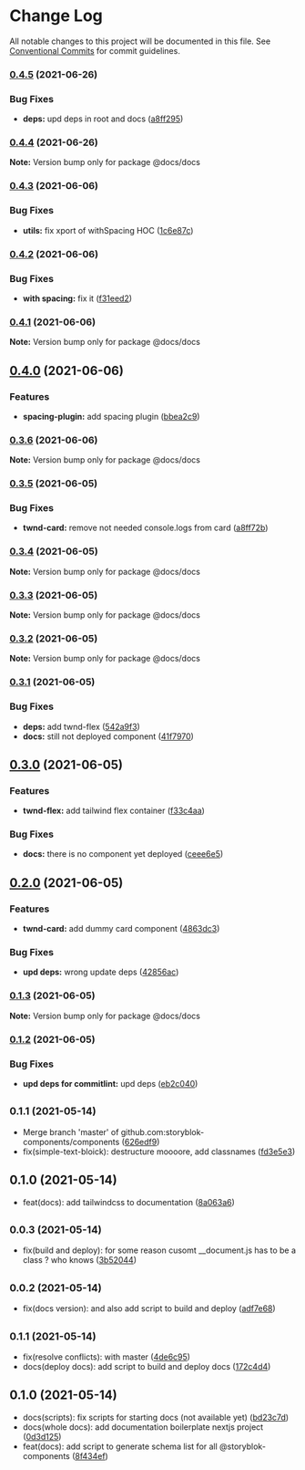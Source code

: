 # Change Log

All notable changes to this project will be documented in this file.
See [Conventional Commits](https://conventionalcommits.org) for commit guidelines.

### [0.4.5](https://github.com/storyblok-components/components/compare/@docs/docs@0.4.4...@docs/docs@0.4.5) (2021-06-26)


### Bug Fixes

* **deps:** upd deps in root and docs ([a8ff295](https://github.com/storyblok-components/components/commit/a8ff295c6e9d9773c97a46f180787ceeafeda7c8))



### [0.4.4](https://github.com/storyblok-components/components/compare/@docs/docs@0.4.3...@docs/docs@0.4.4) (2021-06-26)

**Note:** Version bump only for package @docs/docs





### [0.4.3](https://github.com/storyblok-components/components/compare/@docs/docs@0.4.2...@docs/docs@0.4.3) (2021-06-06)


### Bug Fixes

* **utils:** fix xport of withSpacing HOC ([1c6e87c](https://github.com/storyblok-components/components/commit/1c6e87cba268c8b19c99010f70d14cfcda77a99a))



### [0.4.2](https://github.com/storyblok-components/components/compare/@docs/docs@0.4.1...@docs/docs@0.4.2) (2021-06-06)


### Bug Fixes

* **with spacing:** fix it ([f31eed2](https://github.com/storyblok-components/components/commit/f31eed26c07326cc36a46adfe281d4648f7f8d4b))



### [0.4.1](https://github.com/storyblok-components/components/compare/@docs/docs@0.4.0...@docs/docs@0.4.1) (2021-06-06)

**Note:** Version bump only for package @docs/docs





## [0.4.0](https://github.com/storyblok-components/components/compare/@docs/docs@0.3.6...@docs/docs@0.4.0) (2021-06-06)


### Features

* **spacing-plugin:** add spacing plugin ([bbea2c9](https://github.com/storyblok-components/components/commit/bbea2c9ee03d3a7b5d33eee95eafe4c2fd5a6da6))



### [0.3.6](https://github.com/storyblok-components/components/compare/@docs/docs@0.3.5...@docs/docs@0.3.6) (2021-06-06)

**Note:** Version bump only for package @docs/docs





### [0.3.5](https://github.com/storyblok-components/components/compare/@docs/docs@0.3.4...@docs/docs@0.3.5) (2021-06-05)


### Bug Fixes

* **twnd-card:** remove not needed console.logs from card ([a8ff72b](https://github.com/storyblok-components/components/commit/a8ff72b12b0edb7f4120c4dac9f01cf535f6d22f))



### [0.3.4](https://github.com/storyblok-components/components/compare/@docs/docs@0.3.3...@docs/docs@0.3.4) (2021-06-05)

**Note:** Version bump only for package @docs/docs





### [0.3.3](https://github.com/storyblok-components/components/compare/@docs/docs@0.3.2...@docs/docs@0.3.3) (2021-06-05)

**Note:** Version bump only for package @docs/docs





### [0.3.2](https://github.com/storyblok-components/components/compare/@docs/docs@0.3.1...@docs/docs@0.3.2) (2021-06-05)

**Note:** Version bump only for package @docs/docs





### [0.3.1](https://github.com/storyblok-components/components/compare/@docs/docs@0.3.0...@docs/docs@0.3.1) (2021-06-05)


### Bug Fixes

* **deps:** add twnd-flex ([542a9f3](https://github.com/storyblok-components/components/commit/542a9f36b569fd62b57d5da548669ce09afabd4f))
* **docs:** still not deployed component ([41f7970](https://github.com/storyblok-components/components/commit/41f7970aa2a7248c773fef62052072076a9ffaf6))



## [0.3.0](https://github.com/storyblok-components/components/compare/@docs/docs@0.2.0...@docs/docs@0.3.0) (2021-06-05)


### Features

* **twnd-flex:** add tailwind flex container ([f33c4aa](https://github.com/storyblok-components/components/commit/f33c4aa84ad5ea8221bbf382e0c4fd949df5d385))


### Bug Fixes

* **docs:** there is no component yet deployed ([ceee6e5](https://github.com/storyblok-components/components/commit/ceee6e5d2a5a9ee272285d34325a02ffb5d9a171))



## [0.2.0](https://github.com/storyblok-components/components/compare/@docs/docs@0.1.3...@docs/docs@0.2.0) (2021-06-05)


### Features

* **twnd-card:** add dummy card component ([4863dc3](https://github.com/storyblok-components/components/commit/4863dc372702c1a242ee50907bac9cfff5f61047))


### Bug Fixes

* **upd deps:** wrong update deps ([42856ac](https://github.com/storyblok-components/components/commit/42856ac4bff241fd889b955b390bb6788060bb45))



### [0.1.3](https://github.com/storyblok-components/components/compare/@docs/docs@0.1.2...@docs/docs@0.1.3) (2021-06-05)

**Note:** Version bump only for package @docs/docs





### [0.1.2](https://github.com/storyblok-components/components/compare/@docs/docs@0.1.1...@docs/docs@0.1.2) (2021-06-05)


### Bug Fixes

* **upd deps for commitlint:** upd deps ([eb2c040](https://github.com/storyblok-components/components/commit/eb2c0409518b29774a40f7d0648e0ed8227fa795))



## <small>0.1.1 (2021-05-14)</small>

* Merge branch 'master' of github.com:storyblok-components/components ([626edf9](https://github.com/storyblok-components/components/commit/626edf9))
* fix(simple-text-bloick): destructure moooore, add classnames ([fd3e5e3](https://github.com/storyblok-components/components/commit/fd3e5e3))





## 0.1.0 (2021-05-14)

* feat(docs): add tailwindcss to documentation ([8a063a6](https://github.com/storyblok-components/components/commit/8a063a6))





## <small>0.0.3 (2021-05-14)</small>

* fix(build and deploy): for some reason cusomt __document.js has to be a class ? who knows ([3b52044](https://github.com/storyblok-components/components/commit/3b52044))





## <small>0.0.2 (2021-05-14)</small>

* fix(docs version): and also add script to build and deploy ([adf7e68](https://github.com/storyblok-components/components/commit/adf7e68))





## <small>0.1.1 (2021-05-14)</small>

* fix(resolve conflicts): with master ([4de6c95](https://github.com/storyblok-components/components/commit/4de6c95))
* docs(deploy docs): add script to build and deploy docs ([172c4d4](https://github.com/storyblok-components/components/commit/172c4d4))





## 0.1.0 (2021-05-14)

* docs(scripts): fix scripts for starting docs (not available yet) ([bd23c7d](https://github.com/storyblok-components/components/commit/bd23c7d))
* docs(whole docs): add documentation boilerplate nextjs project ([0d3d125](https://github.com/storyblok-components/components/commit/0d3d125))
* feat(docs): add script to generate schema list for all @storyblok-components ([8f434ef](https://github.com/storyblok-components/components/commit/8f434ef))
